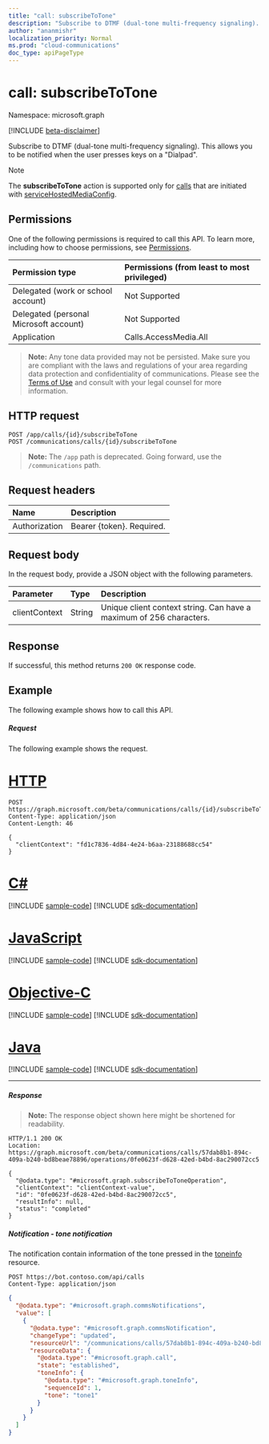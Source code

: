 ```yaml
---
title: "call: subscribeToTone"
description: "Subscribe to DTMF (dual-tone multi-frequency signaling). This allows you to be notified when the user presses keys on a 'Dialpad'."
author: "ananmishr"
localization_priority: Normal
ms.prod: "cloud-communications"
doc_type: apiPageType
---
```


# call: subscribeToTone

Namespace: microsoft.graph

[!INCLUDE [beta-disclaimer](../../includes/beta-disclaimer.md)]

Subscribe to DTMF (dual-tone multi-frequency signaling). This allows you to be notified when the user presses keys on a "Dialpad".

> [!Note]
> The **subscribeToTone** action is supported only for [calls](../resources/call.md) that are initiated with [serviceHostedMediaConfig](../resources/servicehostedmediaconfig.md).

## Permissions
One of the following permissions is required to call this API. To learn more, including how to choose permissions, see [Permissions](/graph/permissions-reference).

| Permission type | Permissions (from least to most privileged) |
| :-------------- | :------------------------------------------ |
| Delegated (work or school account)     | Not Supported        |
| Delegated (personal Microsoft account) | Not Supported        |
| Application     | Calls.AccessMedia.All                       |

>**Note:** Any tone data provided may not be persisted. Make sure you are compliant with the laws and regulations of your area regarding data protection and confidentiality of communications. Please see the [Terms of Use](/legal/microsoft-apis/terms-of-use) and consult with your legal counsel for more information.
## HTTP request
<!-- { "blockType": "ignored" } -->
```http
POST /app/calls/{id}/subscribeToTone
POST /communications/calls/{id}/subscribeToTone
```
> **Note:** The `/app` path is deprecated. Going forward, use the `/communications` path.

## Request headers
| Name          | Description               |
|:--------------|:--------------------------|
| Authorization | Bearer {token}. Required. |

## Request body
In the request body, provide a JSON object with the following parameters.

| Parameter      | Type    | Description |
|:---------------|:--------|:------------|
| clientContext  | String  | Unique client context string. Can have a maximum of 256 characters. |

## Response
If successful, this method returns `200 OK` response code.

## Example
The following example shows how to call this API.

##### Request
The following example shows the request.


# [HTTP](#tab/http)
<!-- {
  "blockType": "request",
  "name": "call-subscribeToTone"
}-->
```http
POST https://graph.microsoft.com/beta/communications/calls/{id}/subscribeToTone
Content-Type: application/json
Content-Length: 46

{
  "clientContext": "fd1c7836-4d84-4e24-b6aa-23188688cc54"
}
```
# [C#](#tab/csharp)
[!INCLUDE [sample-code](../includes/snippets/csharp/call-subscribetotone-csharp-snippets.md)]
[!INCLUDE [sdk-documentation](../includes/snippets/snippets-sdk-documentation-link.md)]

# [JavaScript](#tab/javascript)
[!INCLUDE [sample-code](../includes/snippets/javascript/call-subscribetotone-javascript-snippets.md)]
[!INCLUDE [sdk-documentation](../includes/snippets/snippets-sdk-documentation-link.md)]

# [Objective-C](#tab/objc)
[!INCLUDE [sample-code](../includes/snippets/objc/call-subscribetotone-objc-snippets.md)]
[!INCLUDE [sdk-documentation](../includes/snippets/snippets-sdk-documentation-link.md)]

# [Java](#tab/java)
[!INCLUDE [sample-code](../includes/snippets/java/call-subscribetotone-java-snippets.md)]
[!INCLUDE [sdk-documentation](../includes/snippets/snippets-sdk-documentation-link.md)]

---


##### Response

> **Note:** The response object shown here might be shortened for readability.

<!-- {
  "blockType": "response",
  "name": "call-subscribeToTone",
  "truncated": true,
  "@odata.type": "microsoft.graph.subscribeToToneOperation"
} -->
```http
HTTP/1.1 200 OK
Location: https://graph.microsoft.com/beta/communications/calls/57dab8b1-894c-409a-b240-bd8beae78896/operations/0fe0623f-d628-42ed-b4bd-8ac290072cc5

{
  "@odata.type": "#microsoft.graph.subscribeToToneOperation",
  "clientContext": "clientContext-value",
  "id": "0fe0623f-d628-42ed-b4bd-8ac290072cc5",
  "resultInfo": null,
  "status": "completed"
}
```


##### Notification - tone notification

The notification contain information of the tone pressed in the [toneinfo](../resources/toneinfo.md) resource.

```http
POST https://bot.contoso.com/api/calls
Content-Type: application/json
```

<!-- {
  "blockType": "example",
  "@odata.type": "microsoft.graph.commsNotifications"
}-->
```json
{
  "@odata.type": "#microsoft.graph.commsNotifications",
  "value": [
    {
      "@odata.type": "#microsoft.graph.commsNotification",
      "changeType": "updated",
      "resourceUrl": "/communications/calls/57dab8b1-894c-409a-b240-bd8beae78896",
      "resourceData": {
        "@odata.type": "#microsoft.graph.call",
        "state": "established",
        "toneInfo": {
          "@odata.type": "#microsoft.graph.toneInfo",
          "sequenceId": 1,
          "tone": "tone1"
        }
      }
    }
  ]
}
```

<!-- uuid: 8fcb5dbc-d5aa-4681-8e31-b001d5168d79
2015-10-25 14:57:30 UTC -->
<!--
{
  "type": "#page.annotation",
  "description": "call: subscribeToTone",
  "keywords": "",
  "section": "documentation",
  "tocPath": "",
  "suppressions": [
  ]
}
-->
